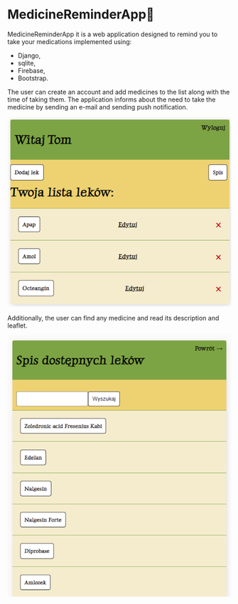# MedicineReminderApp💊
MedicineReminderApp it is a web application designed to remind you to take your medications implemented using:

- Django, 
- sqlite, 
- Firebase, 
- Bootstrap.

The user can create an account and add medicines to the list along with the time of taking them. The application informs about the need to take 
the medicine by sending an e-mail and sending push notification.

![](https://github.com/IzabelaSojka/MedicineReminderApp/blob/main/png/Screenshot_12.png)




Additionally, the user can find any medicine and read its description and leaflet.

![](https://github.com/IzabelaSojka/MedicineReminderApp/blob/main/png/Screenshot_9.png)

